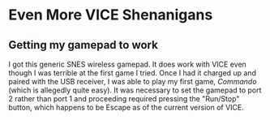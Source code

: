 # Even More VICE Shenanigans
## Getting my gamepad to work

I got this generic SNES wireless gamepad. It does work with VICE even though I
was terrible at the first game I tried. Once I had it charged up and paired
with the USB receiver, I was able to play my first game, *Commando* (which is
allegedly quite easy). It was necessary to set the gamepad to port 2 rather
than port 1 and proceeding required pressing the "Run/Stop" button, which
happens to be Escape as of the current version of VICE.
